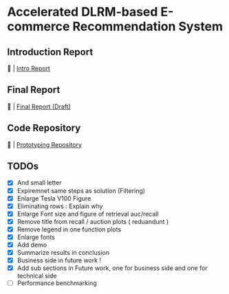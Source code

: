# Accelerated DLRM-based E-commerce Recommendation System

## Introduction Report

🔗 | [Intro Report](docs/Report/intro_report.pdf)

## Final Report

🔗 | [Final Report (Draft)](docs/Report/incomplete_draft_of_final_report.pdf)

## Code Repository

🔗 | [Prototyping Repository](https://github.com/ibraheemalayan/RecommendationSystemPrototype)

## TODOs

- [x] And small letter
- [x] Expiremnet same steps as solution (Filtering)
- [x] Enlarge Tesla V100 Figure
- [x] Eliminating rows : Explain why
- [x] Enlarge Font size and figure of retrieval auc/recall
- [x] Remove title from recall / auction plots ( reduandunt )
- [x] Remove legend in one function plots
- [x] Enlarge fonts
- [x] Add demo
- [x] Summarize results in conclusion
- [x] Business side in future work !
- [x] Add sub sections in Future work, one for business side and one for technical side
- [ ] Performance benchmarking
